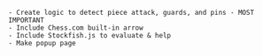     - Create logic to detect piece attack, guards, and pins - MOST IMPORTANT
    - Include Chess.com built-in arrow 
    - Include Stockfish.js to evaluate & help 
    - Make popup page
